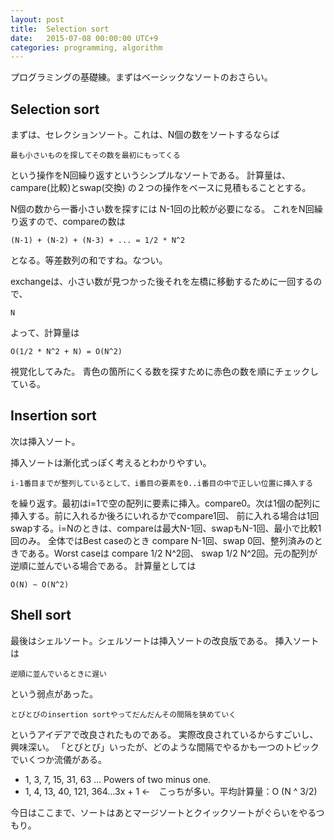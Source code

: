```yaml
---
layout: post
title:  Selection sort
date:   2015-07-08 00:00:00 UTC+9
categories: programming, algorithm
---
```


<script type="text/javascript"
         src="http://kumabook.github.io/kumagorithm/javascripts/dist/kumagorithm.js">
</script>

プログラミングの基礎練。まずはベーシックなソートのおさらい。

## Selection sort

まずは、セレクションソート。これは、N個の数をソートするならば


```
最も小さいものを探してその数を最初にもってくる
```

という操作をN回繰り返すというシンプルなソートである。
計算量は、campare(比較)とswap(交換) の２つの操作をベースに見積もることとする。

N個の数から一番小さい数を探すには N-1回の比較が必要になる。
これをN回繰り返すので、compareの数は

```
(N-1) + (N-2) + (N-3) + ... = 1/2 * N^2
```

となる。等差数列の和ですね。なつい。

exchangeは、小さい数が見つかった後それを左橋に移動するために一回するので、

```
N
```

よって、計算量は

```
O(1/2 * N^2 + N) = O(N^2)
```

視覚化してみた。
青色の箇所にくる数を探すために赤色の数を順にチェックしている。


<div id="selection-sort-container"></div>

<script type="text/javascript">
  var container = document.getElementById('selection-sort-container');
  kumagorithm.render(container, "selection-sort");
</script>

## Insertion sort

次は挿入ソート。

挿入ソートは漸化式っぽく考えるとわかりやすい。

```
i-1番目までが整列しているとして、i番目の要素を0..i番目の中で正しい位置に挿入する
```

を繰り返す。最初はi=1で空の配列に要素に挿入。compare0。次は1個の配列に挿入する。前に入れるか後ろにいれるかでcompare1回、
前に入れる場合は1回swapする。i=Nのときは、compareは最大N-1回、swapもN-1回、最小で比較1回のみ。
全体ではBest caseのとき compare N-1回、swap 0回、整列済みのときである。Worst caseは compare 1/2 N^2回、
swap 1/2 N^2回。元の配列が逆順に並んでいる場合である。
計算量としては

```
O(N) ~ O(N^2)
```

<div id="insertion-sort-container"></div>
<script type="text/javascript">
  var insertion = document.getElementById('insertion-sort-container');
  kumagorithm.render(insertion, "insertion-sort");
</script>

## Shell sort

最後はシェルソート。シェルソートは挿入ソートの改良版である。
挿入ソートは

```
逆順に並んでいるときに遅い
```

という弱点があった。

```
とびとびのinsertion sortやってだんだんその間隔を狭めていく
```

というアイデアで改良されたものである。
実際改良されているからすごいし、興味深い。
「とびとび」いったが、どのような間隔でやるかも一つのトピックでいくつか流儀がある。

- 1, 3, 7, 15, 31, 63 … Powers of two minus one.
- 1, 4, 13, 40, 121, 364…3x + 1 ←　こっちが多い。平均計算量：O (N ^ 3/2)

<div id="shell-sort-container"></div>
<script type="text/javascript">
  var insertion = document.getElementById('shell-sort-container');
  kumagorithm.render(insertion, "shell-sort");
</script>

今日はここまで、ソートはあとマージソートとクイックソートがぐらいをやるつもり。
